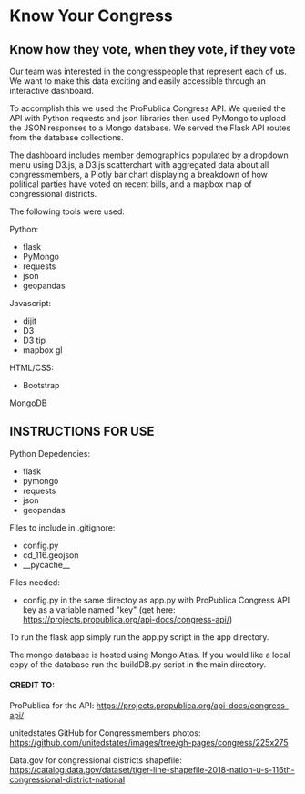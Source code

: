 # Know Your Congress

## Know how they vote, when they vote, if they vote

Our team was interested in the congresspeople that represent each of us. We want to make this data exciting and easily accessible through an interactive dashboard.

To accomplish this we used the ProPublica Congress API. We queried the API with Python requests and json libraries then used PyMongo to upload the JSON responses to a Mongo database. We served the Flask API routes from the database collections. 

The dashboard includes member demographics populated by a dropdown menu using D3.js, a D3.js scatterchart with aggregated data about all congressmembers, a Plotly bar chart displaying a breakdown of how political parties have voted on recent bills, and a mapbox map of congressional districts.

The following tools were used:

Python:
  - flask
  - PyMongo
  - requests
  - json
  - geopandas

Javascript:
  - dijit
  - D3
  - D3 tip 
  - mapbox gl

HTML/CSS:
  - Bootstrap

MongoDB

## INSTRUCTIONS FOR USE

Python Depedencies:
  - flask
  - pymongo
  - requests
  - json
  - geopandas

Files to include in .gitignore:
  - config.py
  - cd_116.geojson
  - \_\_pycache_\_

Files needed:
  - config.py in the same directoy as app.py with ProPublica Congress API key as a variable named "key" (get here: https://projects.propublica.org/api-docs/congress-api/)

To run the flask app simply run the app.py script in the app directory.

The mongo database is hosted using Mongo Atlas. If you would like a local copy of the database run the buildDB.py script in the main directory.

#### CREDIT TO:
ProPublica for the API: https://projects.propublica.org/api-docs/congress-api/

unitedstates GitHub for Congressmembers photos: https://github.com/unitedstates/images/tree/gh-pages/congress/225x275

Data.gov for congressional districts shapefile: https://catalog.data.gov/dataset/tiger-line-shapefile-2018-nation-u-s-116th-congressional-district-national
